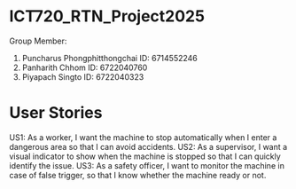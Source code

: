 # ICT720_RTN_Project2025
Group Member:                           
1. Puncharus Phongphitthongchai         ID: 6714552246
2. Panharith Chhom                      ID: 6722040760
3. Piyapach Singto                      ID: 6722040323

# User Stories
US1: As a worker, I want the machine to stop automatically when I enter a dangerous area so that I can avoid accidents.
US2: As a supervisor, I want a visual indicator to show when the machine is stopped so that I can quickly identify the issue.
US3: As a safety officer, I want to monitor the machine in case of false trigger, so that I know whether the machine ready or not.



